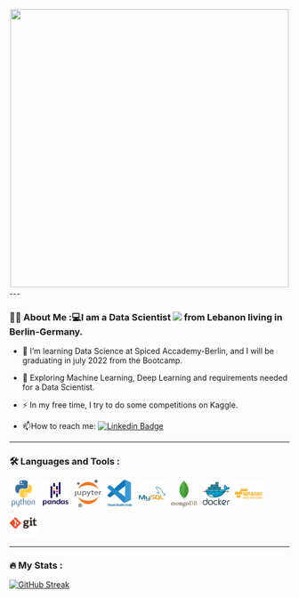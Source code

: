 <div id="header" align="center">
  <img src="https://media.giphy.com/media/1sgetPM00wWqJpVUTl/giphy.gif" width="500" height="500"/>
</div> 
---

### :man_technologist: About Me :💻I am a  Data Scientist <img src="https://media.giphy.com/media/WUlplcMpOCEmTGBtBW/giphy.gif" width="30"> from Lebanon living in Berlin-Germany.

- :telescope: I’m learning Data Science at Spiced Accademy-Berlin, and I will be graduating in july 2022 from the Bootcamp.

- :seedling: Exploring Machine Learning, Deep Learning and requirements needed for a Data Scientist.

- :zap: In my free time, I try to do some competitions on Kaggle.

- :mailbox:How to reach me: [![Linkedin Badge](https://img.shields.io/badge/-kakbar-blue?style=flat&logo=Linkedin&logoColor=white)](https://www.linkedin.com/in/nadim-salameh-597171232/)
---


### :hammer_and_wrench: Languages and Tools :
<div>
  <img src ="https://github.com/devicons/devicon/blob/master/icons/python/python-original-wordmark.svg"  title="Python"  alt="Python" width="50" height="50"/>&nbsp;
  <img src="https://github.com/devicons/devicon/blob/master/icons/pandas/pandas-original-wordmark.svg" title="Pandas"  alt="Pandas" width="50" height="50"/>&nbsp;
  <img src ="https://github.com/devicons/devicon/blob/master/icons/jupyter/jupyter-original-wordmark.svg"  title="Jupyter Notebook"  alt="Jupyter Notebook" width="50" height="50"/>&nbsp;
  <img src ="https://github.com/devicons/devicon/blob/master/icons/vscode/vscode-original-wordmark.svg" title="VScode"  alt="VScode" width="50" height="50"/>&nbsp;
  <img src="https://github.com/devicons/devicon/blob/master/icons/mysql/mysql-original-wordmark.svg" title="MySQL"  alt="MySQL" width="50" height="50"/>&nbsp;
  <img src = "https://github.com/devicons/devicon/blob/master/icons/mongodb/mongodb-original-wordmark.svg" title="mongoDB" alt="mongoDB" width="50" height="50"/>&nbsp;
  <img src="https://github.com/devicons/devicon/blob/master/icons/docker/docker-original-wordmark.svg" title="Docker"  alt="Docker" width="50" height="50"/>&nbsp;
  <img src="https://github.com/devicons/devicon/blob/master/icons/amazonwebservices/amazonwebservices-plain-wordmark.svg" title="AWS" alt="AWS" width="50" height="50"/>&nbsp;
  <img src="https://github.com/devicons/devicon/blob/master/icons/git/git-original-wordmark.svg" title="Git" **alt="Git" width="50" height="50"/>
</div>

---

### :fire: My Stats :
[![GitHub Streak](http://github-readme-streak-stats.herokuapp.com?user=NadimSalameh&theme=dark&background=000000)](https://git.io/streak-stats)
